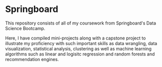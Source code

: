 # Springboard

This repository consists of all of my coursework from Springboard's Data Science Bootcamp. 

Here, I have compiled mini-projects along with a capstone project to illustrate my proficiency with such important skills as data wrangling, data visualization, statistical analysis, clustering as well as machine learning algorithms such as linear and logisitc regression and random forests and recommendation engines.
